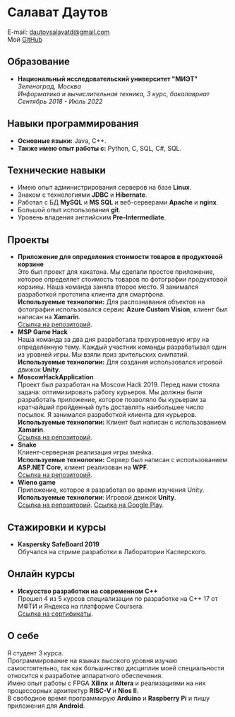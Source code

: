 # Салават Даутов
E-mail: [dautovsalavatd@gmail.com](mailto:dautovsalavatd@gmail.com)  
Мой [GitHub](https://github.com/SalavatD)
## Образование
 - **Национальный исследовательский университет "МИЭТ"**  
*Зеленоград, Москва  
Информатика и вычислительная техника, 3 курс, бакалавриат  
Сентябрь 2018 - Июль 2022*

## Навыки программирования
 - **Основные языки:** Java, C++.
 - **Также имею опыт работы с:** Python, C, SQL, C\#, SQL.

## Технические навыки
 - Имею опыт администрирования  серверов на базе **Linux**.
 - Знаком с технологиями **JDBC** и **Hibernate**.
 - Работал с БД **MySQL** и **MS SQL** и веб-серверами **Apache** и **nginx**.
 - Большой опыт использования **git**.
 - Уровень владения английским **Pre-Intermediate**.

## Проекты
 - **Приложение для определения стоимости товаров в продуктовой корзине**  
Это был проект для хакатона. Мы сделали простое приложение, которое определяет стоимость товаров по фотографии продуктовой корзины. Наша команда заняла второе место. Я занимался разработкой прототипа клиента для смартфона.  
**Используемые технологии:** Для распознавания объектов на фотографии использовался сервис **Azure Custom Vision**, клиент был написан на **Xamarin**.  
[Ссылка на репозиторий](https://github.com/SalavatD/MaiCsHackathon).
 - **MSP Game Hack**  
Наша команда за два дня разработала трехуровневую игру на определенную тему. Каждый участник команды разрабатывал один из уровней игры. Мы взяли приз зрительских симпатий.  
**Используемые технологии:** Для создания использовался игровой движок **Unity**.
 - **MoscowHackApplication**  
Проект был разработан на Moscow.Hack 2019. Перед нами стояла задача: оптимизировать работу курьеров. Мы должны были разработать приложение, которое позволяло бы курьерам за кратчайший пройденный путь доставлять наибольшее число посылок. Я занимался разработкой клиента для курьеров.  
**Используемые технологии:** Клиент был написан с использованием **Xamarin**.  
[Ссылка на репозиторий](https://github.com/SalavatD/MoscowHackApplication).
 - **Snake**  
Клиент-серверная реализация игры змейка.  
**Используемые технологии:** Сервер был написан с использованием **ASP.NET Core**, клиент реализован на **WPF**.  
[Ссылка на репозиторий](https://github.com/SalavatD/Snake).
 - **Wieno game**  
Приложение, которое я разработал во время изучения Unity.  
**Используемые технологии**: Игровой движок **Unity**.  
[Ссылка на репозиторий](https://github.com/SalavatD/Wieno). [Ссылка на Google Play](https://play.google.com/store/apps/details?id=com.anytrash.wieno).

## Стажировки и курсы
 - **Kaspersky SafeBoard 2019**  
Обучался на стриме разработки в Лаборатории Касперского.

## Онлайн курсы
 - **Искусство разработки на современном C++**  
Прошел 4 из 5 курсов специализации по разработке на C++ 17 от МФТИ и Яндекса на платформе Coursera.  
[Ссылка на сертификаты](https://github.com/SalavatD/SalavatD.github.io/tree/master/%D0%98%D1%81%D0%BA%D1%83%D1%81%D1%81%D1%82%D0%B2%D0%BE%20%D1%80%D0%B0%D0%B7%D1%80%D0%B0%D0%B1%D0%BE%D1%82%D0%BA%D0%B8%20%D0%BD%D0%B0%20%D1%81%D0%BE%D0%B2%D1%80%D0%B5%D0%BC%D0%B5%D0%BD%D0%BD%D0%BE%D0%BC%20C%2B%2B).

## О себе
Я студент 3 курса.   
Программирование на языках высокого уровня изучаю самостоятельно, так как большинство дисциплин моей специальности относится к разработке аппаратного обеспечения.  
Имею опыт работы с FPGA **Xilinx** и **Altera** и реализациями на них процессорных архитектур **RISC-V** и **Nios II**.  
В свободное время программирую **Arduino** и **Raspberry Pi** и пишу приложения для **Android**.
